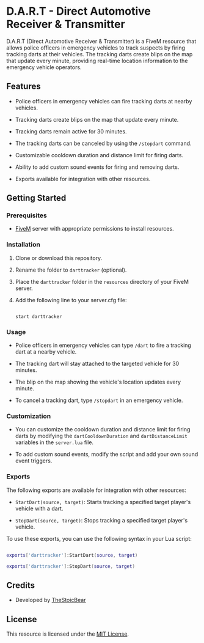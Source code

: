 # D.A.R.T - Direct Automotive Receiver & Transmitter

D.A.R.T (Direct Automotive Receiver & Transmitter) is a FiveM resource that allows police officers in emergency vehicles to track suspects by firing tracking darts at their vehicles. The tracking darts create blips on the map that update every minute, providing real-time location information to the emergency vehicle operators.

## Features

- Police officers in emergency vehicles can fire tracking darts at nearby vehicles.

- Tracking darts create blips on the map that update every minute.

- Tracking darts remain active for 30 minutes.

- The tracking darts can be canceled by using the `/stopdart` command.

- Customizable cooldown duration and distance limit for firing darts.

- Ability to add custom sound events for firing and removing darts.

- Exports available for integration with other resources.

## Getting Started

### Prerequisites

- [FiveM](https://fivem.net/) server with appropriate permissions to install resources.

### Installation

1. Clone or download this repository.

2. Rename the folder to `darttracker` (optional).

3. Place the `darttracker` folder in the `resources` directory of your FiveM server.

4. Add the following line to your server.cfg file:

   ```

   start darttracker

   ```

### Usage

- Police officers in emergency vehicles can type `/dart` to fire a tracking dart at a nearby vehicle.

- The tracking dart will stay attached to the targeted vehicle for 30 minutes.

- The blip on the map showing the vehicle's location updates every minute.

- To cancel a tracking dart, type `/stopdart` in an emergency vehicle.

### Customization

- You can customize the cooldown duration and distance limit for firing darts by modifying the `dartCooldownDuration` and `dartDistanceLimit` variables in the `server.lua` file.

- To add custom sound events, modify the script and add your own sound event triggers.

### Exports

The following exports are available for integration with other resources:

- `StartDart(source, target)`: Starts tracking a specified target player's vehicle with a dart.

- `StopDart(source, target)`: Stops tracking a specified target player's vehicle.

To use these exports, you can use the following syntax in your Lua script:

```lua

exports['darttracker']:StartDart(source, target)

exports['darttracker']:StopDart(source, target)

```

## Credits

- Developed by [TheStoicBear](https://github.com/TheStoicBear)

## License

This resource is licensed under the [MIT License](LICENSE).
